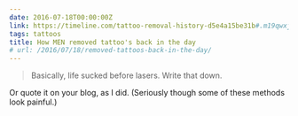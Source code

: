 ```yaml
---
date: 2016-07-18T00:00:00Z
link: https://timeline.com/tattoo-removal-history-d5e4a15be31b#.m19qwxj7v
tags: tattoos
title: How MEN removed tattoo's back in the day
# url: /2016/07/18/removed-tattoos-back-in-the-day/
---
```


> Basically, life sucked before lasers. Write that down.
>

Or quote it on your blog, as I did. (Seriously though some of these methods look painful.)